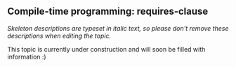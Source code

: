 ## Compile-time programming: requires-clause

_Skeleton descriptions are typeset in italic text,_
_so please don't remove these descriptions when editing the topic._

This topic is currently under construction and will soon be filled with information :)
